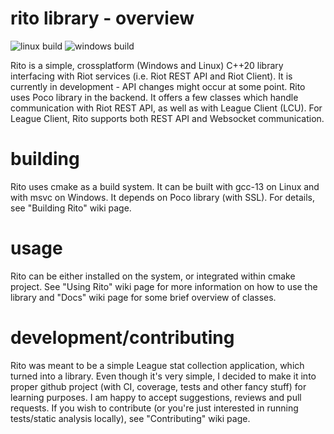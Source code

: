 # rito library - overview
![linux build](https://github.com/bartekprtc/rito/actions/workflows/linux_gcc_13.yml/badge.svg)
![windows build](https://github.com/bartekprtc/rito/actions/workflows/windows_cl.yml/badge.svg)

Rito is a simple, crossplatform (Windows and Linux) C++20 library interfacing with Riot services (i.e. Riot REST API and Riot Client). It is currently in development - API changes might occur at some point. Rito uses Poco library in the backend. It offers a few classes which handle communication with Riot REST API, as well as with League Client (LCU). For League Client, Rito supports both REST API and Websocket communication.

# building
Rito uses cmake as a build system. It can be built with gcc-13 on Linux and with msvc on Windows. It depends on Poco library (with SSL). For details, see "Building Rito" wiki page.

# usage
Rito can be either installed on the system, or integrated within cmake project. See "Using Rito" wiki page for more information on how to use the library and "Docs" wiki page for some brief overview of classes.

# development/contributing
Rito was meant to be a simple League stat collection application, which turned into a library. Even though it's very simple, I decided to make it into proper github project (with CI, coverage, tests and other fancy stuff) for learning purposes. I am happy to accept suggestions, reviews and pull requests. If you wish to contribute (or you're just interested in running tests/static analysis locally), see "Contributing" wiki page.

